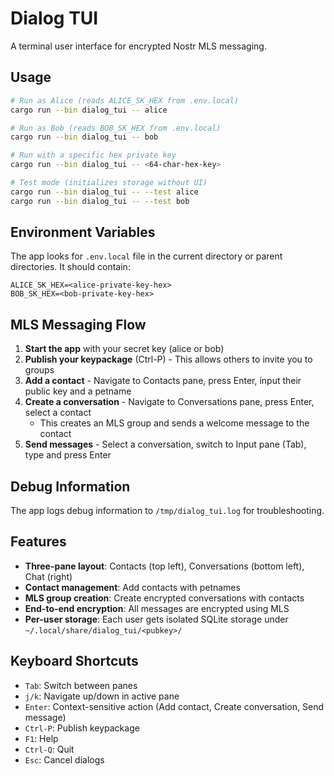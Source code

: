 # Dialog TUI

A terminal user interface for encrypted Nostr MLS messaging.

## Usage

```bash
# Run as Alice (reads ALICE_SK_HEX from .env.local)
cargo run --bin dialog_tui -- alice

# Run as Bob (reads BOB_SK_HEX from .env.local)
cargo run --bin dialog_tui -- bob

# Run with a specific hex private key
cargo run --bin dialog_tui -- <64-char-hex-key>

# Test mode (initializes storage without UI)
cargo run --bin dialog_tui -- --test alice
cargo run --bin dialog_tui -- --test bob
```

## Environment Variables

The app looks for `.env.local` file in the current directory or parent directories. It should contain:

```
ALICE_SK_HEX=<alice-private-key-hex>
BOB_SK_HEX=<bob-private-key-hex>
```

## MLS Messaging Flow

1. **Start the app** with your secret key (alice or bob)
2. **Publish your keypackage** (Ctrl-P) - This allows others to invite you to groups
3. **Add a contact** - Navigate to Contacts pane, press Enter, input their public key and a petname
4. **Create a conversation** - Navigate to Conversations pane, press Enter, select a contact
   - This creates an MLS group and sends a welcome message to the contact
5. **Send messages** - Select a conversation, switch to Input pane (Tab), type and press Enter

## Debug Information

The app logs debug information to `/tmp/dialog_tui.log` for troubleshooting.

## Features

- **Three-pane layout**: Contacts (top left), Conversations (bottom left), Chat (right)
- **Contact management**: Add contacts with petnames
- **MLS group creation**: Create encrypted conversations with contacts
- **End-to-end encryption**: All messages are encrypted using MLS
- **Per-user storage**: Each user gets isolated SQLite storage under `~/.local/share/dialog_tui/<pubkey>/`

## Keyboard Shortcuts

- `Tab`: Switch between panes
- `j/k`: Navigate up/down in active pane
- `Enter`: Context-sensitive action (Add contact, Create conversation, Send message)
- `Ctrl-P`: Publish keypackage
- `F1`: Help
- `Ctrl-Q`: Quit
- `Esc`: Cancel dialogs